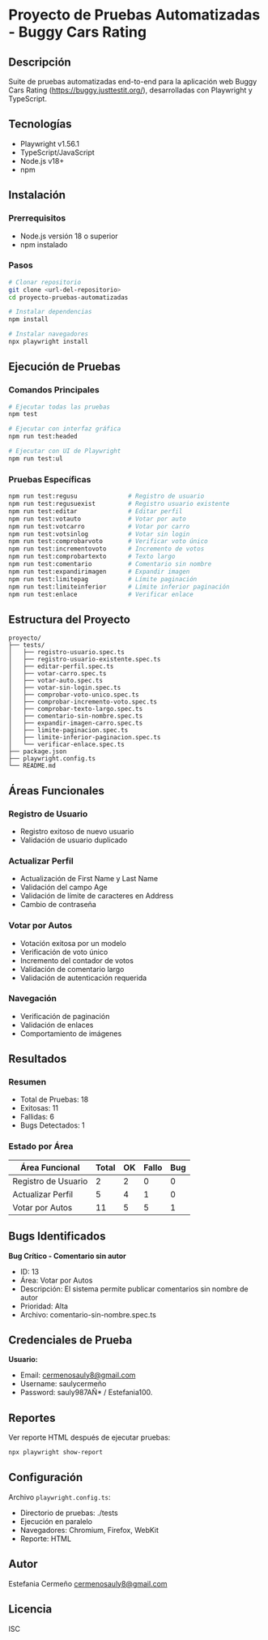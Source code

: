 # Proyecto de Pruebas Automatizadas - Buggy Cars Rating

## Descripción

Suite de pruebas automatizadas end-to-end para la aplicación web Buggy Cars Rating (https://buggy.justtestit.org/), desarrolladas con Playwright y TypeScript.

## Tecnologías

- Playwright v1.56.1
- TypeScript/JavaScript
- Node.js v18+
- npm

## Instalación

### Prerrequisitos
- Node.js versión 18 o superior
- npm instalado

### Pasos

```bash
# Clonar repositorio
git clone <url-del-repositorio>
cd proyecto-pruebas-automatizadas

# Instalar dependencias
npm install

# Instalar navegadores
npx playwright install
```

## Ejecución de Pruebas

### Comandos Principales

```bash
# Ejecutar todas las pruebas
npm test

# Ejecutar con interfaz gráfica
npm run test:headed

# Ejecutar con UI de Playwright
npm run test:ul
```

### Pruebas Específicas

```bash
npm run test:regusu              # Registro de usuario
npm run test:regusuexist         # Registro usuario existente
npm run test:editar              # Editar perfil
npm run test:votauto             # Votar por auto
npm run test:votcarro            # Votar por carro
npm run test:votsinlog           # Votar sin login
npm run test:comprobarvoto       # Verificar voto único
npm run test:incrementovoto      # Incremento de votos
npm run test:comprobartexto      # Texto largo
npm run test:comentario          # Comentario sin nombre
npm run test:expandirimagen      # Expandir imagen
npm run test:limitepag           # Límite paginación
npm run test:limiteinferior      # Límite inferior paginación
npm run test:enlace              # Verificar enlace
```

## Estructura del Proyecto

```
proyecto/
├── tests/
│   ├── registro-usuario.spec.ts
│   ├── registro-usuario-existente.spec.ts
│   ├── editar-perfil.spec.ts
│   ├── votar-carro.spec.ts
│   ├── votar-auto.spec.ts
│   ├── votar-sin-login.spec.ts
│   ├── comprobar-voto-unico.spec.ts
│   ├── comprobar-incremento-voto.spec.ts
│   ├── comprobar-texto-largo.spec.ts
│   ├── comentario-sin-nombre.spec.ts
│   ├── expandir-imagen-carro.spec.ts
│   ├── limite-paginacion.spec.ts
│   ├── limite-inferior-paginacion.spec.ts
│   └── verificar-enlace.spec.ts
├── package.json
├── playwright.config.ts
└── README.md
```

## Áreas Funcionales

### Registro de Usuario
- Registro exitoso de nuevo usuario
- Validación de usuario duplicado

### Actualizar Perfil
- Actualización de First Name y Last Name
- Validación del campo Age
- Validación de límite de caracteres en Address
- Cambio de contraseña

### Votar por Autos
- Votación exitosa por un modelo
- Verificación de voto único
- Incremento del contador de votos
- Validación de comentario largo
- Validación de autenticación requerida

### Navegación
- Verificación de paginación
- Validación de enlaces
- Comportamiento de imágenes

## Resultados

### Resumen
- Total de Pruebas: 18
- Exitosas: 11
- Fallidas: 6
- Bugs Detectados: 1

### Estado por Área

| Área Funcional | Total | OK | Fallo | Bug |
|----------------|-------|----|----|-----|
| Registro de Usuario | 2 | 2 | 0 | 0 |
| Actualizar Perfil | 5 | 4 | 1 | 0 |
| Votar por Autos | 11 | 5 | 5 | 1 |

## Bugs Identificados

**Bug Crítico - Comentario sin autor**
- ID: 13
- Área: Votar por Autos
- Descripción: El sistema permite publicar comentarios sin nombre de autor
- Prioridad: Alta
- Archivo: comentario-sin-nombre.spec.ts

## Credenciales de Prueba

**Usuario:**
- Email: cermenosauly8@gmail.com
- Username: saulycermeño
- Password: sauly987AÑ* / Estefania100.

## Reportes

Ver reporte HTML después de ejecutar pruebas:

```bash
npx playwright show-report
```

## Configuración

Archivo `playwright.config.ts`:
- Directorio de pruebas: ./tests
- Ejecución en paralelo
- Navegadores: Chromium, Firefox, WebKit
- Reporte: HTML

## Autor

Estefania Cermeño
cermenosauly8@gmail.com

## Licencia

ISC
